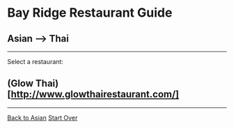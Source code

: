 # Bay Ridge Restaurant Guide
## Asian --> Thai
---
Select a restaurant:
## (Glow Thai)[http://www.glowthairestaurant.com/]
---
[Back to Asian](/asian.md)
[Start Over](../home.md)

